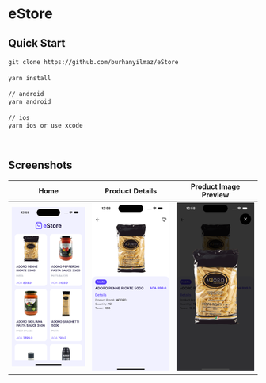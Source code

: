 # eStore


## Quick Start
```
git clone https://github.com/burhanyilmaz/eStore

yarn install

// android
yarn android

// ios
yarn ios or use xcode

```
<br/>

## Screenshots

Home           | Product Details | Product Image Preview 
:-------------------------:|:-------------------------: |:-------------------------:
<img src="readmeImages/home.png" alt="drawing" width="300"/>  |  <img src="readmeImages/productDetails.png" alt="drawing" width="300"/> |  <img src="readmeImages/productImagePreview.png" alt="drawing" width="300"/>

<br/>
<br/>
